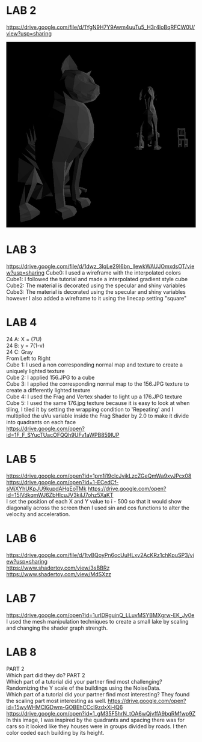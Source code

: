 # LAB 2
 
https://drive.google.com/file/d/1YgN9H7Y9Awm4uuTu5_H3r4loBqRFCW0U/view?usp=sharing

![](images/Screenshot_2.jpg)

# LAB 3
https://drive.google.com/file/d/1dwz_3lqLe29I6bn_IlewkWAUJOmxdsOT/view?usp=sharing
Cube0: I used a wireframe with the interpolated colors  
Cube1: I followed the tutorial and made a interpolated gradient style cube  
Cube2: The material is decorated using the specular and shiny variables  
Cube3: The material is decorated using the specular and shiny variables however I also added a   wireframe to it using the linecap setting "square"  

# LAB 4
24 A: X = (7U)  
24 B: y = 7(1-v)  
24 C: Gray  
From Left to Right  
Cube 1: I used a non corresponding normal map and texture to create a uniquely lighted texture  
Cube 2: I applied 156.JPG to a cube  
Cube 3: I applied the corresponding normal map to the 156.JPG texture to create a differently lighted texture  
Cube 4: I used the Frag and Vertex shader to light up a 176.JPG texture  
Cube 5: I used the same 176.jpg texture because it is easy to look at when tiling, I tiled it by setting the wrapping condition to 'Repeating' and I multiplied the uVu variable inside the Frag Shader by 2.0 to make it divide into quadrants on each face  
https://drive.google.com/open?id=1F_F_SYucTUacOFQQh9UFv1aWPB859lUP  

# LAB 5
https://drive.google.com/open?id=1pm1i19cIcJvjkLzcZGeQmWa9xvJPcx08
https://drive.google.com/open?id=1-ECedCf-sMjXYhUKpJU9kupdAHqEoTMk
https://drive.google.com/open?id=15IVdkqmWJ6ZbHlcuJV3kjlJ7ohz5XaKT  
I set the position of each X and Y value to i - 500 so that it would show diagonally across the screen  then I used sin and cos functions to alter the velocity and acceleration.

# LAB 6  
https://drive.google.com/file/d/1tvBQoyPn6ocUuHLxv2AcKRz1chKpuSP3/view?usp=sharing  
https://www.shadertoy.com/view/3sBBRz  
https://www.shadertoy.com/view/MdSXzz  

# LAB 7
https://drive.google.com/open?id=1urIDRguinQ_LLuvMSYBMXgrw-EK_Jy0e
I used the mesh manipulation techniques to create a small lake by scaling and changing the shader graph strength.

# LAB 8
PART 2  
Which part did they do? PART 2  
Which part of a tutorial did your partner find most challenging? Randomizing the Y scale of the buildings using the NoiseData.  
Which part of a tutorial did your partner find most interesting? They found the scaling part most interesting as well.
https://drive.google.com/open?id=15wyWHMCIGDwm-GOBEhCCcI9zdxXi-lQ6  
https://drive.google.com/open?id=1_gM35F5hrN_tOA6wQjvffA9bqRMfwp9Z  
In this image, I was inspired by the quadrants and spacing there was for cars so it looked like they houses were in groups divided by roads. I then color coded each building by its height.